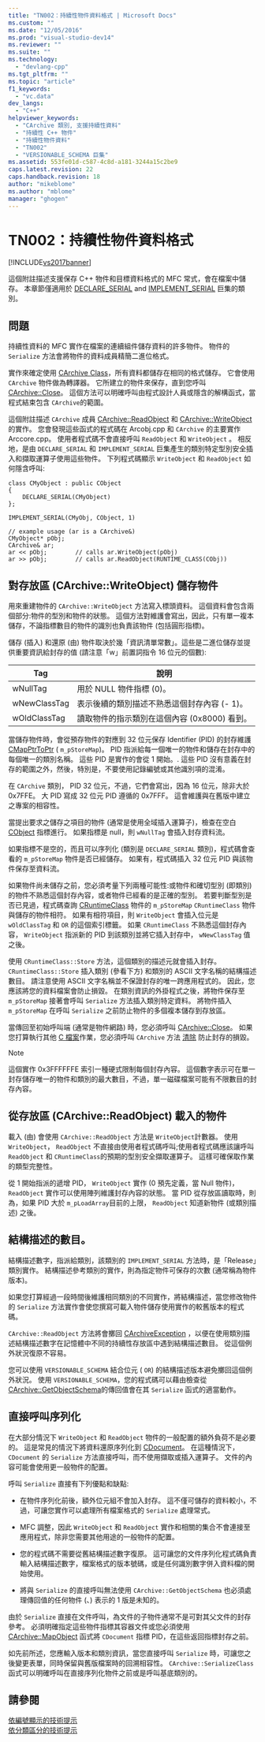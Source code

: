 ```yaml
---
title: "TN002：持續性物件資料格式 | Microsoft Docs"
ms.custom: ""
ms.date: "12/05/2016"
ms.prod: "visual-studio-dev14"
ms.reviewer: ""
ms.suite: ""
ms.technology: 
  - "devlang-cpp"
ms.tgt_pltfrm: ""
ms.topic: "article"
f1_keywords: 
  - "vc.data"
dev_langs: 
  - "C++"
helpviewer_keywords: 
  - "CArchive 類別, 支援持續性資料"
  - "持續性 C++ 物件"
  - "持續性物件資料"
  - "TN002"
  - "VERSIONABLE_SCHEMA 巨集"
ms.assetid: 553fe01d-c587-4c8d-a181-3244a15c2be9
caps.latest.revision: 22
caps.handback.revision: 18
author: "mikeblome"
ms.author: "mblome"
manager: "ghogen"
---
```

# TN002：持續性物件資料格式
[!INCLUDE[vs2017banner](../assembler/inline/includes/vs2017banner.md)]

這個附註描述支援保存 C\+\+ 物件和目標資料格式的 MFC 常式，會在檔案中儲存。  本章節僅適用於 [DECLARE\_SERIAL](../Topic/DECLARE_SERIAL.md) and [IMPLEMENT\_SERIAL](../Topic/IMPLEMENT_SERIAL.md) 巨集的類別。  
  
## 問題  
 持續性資料的 MFC 實作在檔案的連續組件儲存資料的許多物件。  物件的 `Serialize` 方法會將物件的資料成員精簡二進位格式。  
  
 實作來確定使用 [CArchive Class](../mfc/reference/carchive-class.md)，所有資料都儲存在相同的格式儲存。  它會使用 `CArchive` 物件做為轉譯器。  它所建立的物件來保存，直到您呼叫 [CArchive::Close](../Topic/CArchive::Close.md)。  這個方法可以明確呼叫由程式設計人員或隱含的解構函式，當程式結束包含 `CArchive`的範圍。  
  
 這個附註描述 `CArchive` 成員 [CArchive::ReadObject](../Topic/CArchive::ReadObject.md) 和 [CArchive::WriteObject](../Topic/CArchive::WriteObject.md)的實作。  您會發現這些函式的程式碼在 Arcobj.cpp 和 `CArchive` 的主要實作 Arccore.cpp。  使用者程式碼不會直接呼叫 `ReadObject` 和 `WriteObject` 。  相反地，是由 `DECLARE_SERIAL` 和 `IMPLEMENT_SERIAL` 巨集產生的類別特定型別安全插入和擷取運算子使用這些物件。  下列程式碼顯示 `WriteObject` 和 `ReadObject` 如何隱含呼叫:  
  
```  
class CMyObject : public CObject  
{  
    DECLARE_SERIAL(CMyObject)  
};  
  
IMPLEMENT_SERIAL(CMyObj, CObject, 1)  
  
// example usage (ar is a CArchive&)  
CMyObject* pObj;  
CArchive& ar;  
ar << pObj;        // calls ar.WriteObject(pObj)  
ar >> pObj;        // calls ar.ReadObject(RUNTIME_CLASS(CObj))  
```  
  
## 對存放區 \(CArchive::WriteObject\) 儲存物件  
 用來重建物件的 `CArchive::WriteObject` 方法寫入標頭資料。  這個資料會包含兩個部分:物件的型別和物件的狀態。  這個方法對維護會寫出，因此，只有單一複本儲存，不論指標數目的物件的識別也負責該物件 \(包括圓形指標\)。  
  
 儲存 \(插入\) 和還原 \(由\) 物件取決於幾「資訊清單常數」。這些是二進位儲存並提供重要資訊給封存的值 \(請注意「w」前置詞指令 16 位元的個數\):  
  
|Tag|說明|  
|---------|--------|  
|wNullTag|用於 NULL 物件指標 \(0\)。|  
|wNewClassTag|表示後續的類別描述不熟悉這個封存內容 \(\- 1\)。|  
|wOldClassTag|讀取物件的指示類別在這個內容 \(0x8000\) 看到。|  
  
 當儲存物件時，會從預存物件的對應到 32 位元保存 Identifier \(PID\) 的封存維護 [CMapPtrToPtr](../mfc/reference/cmapptrtoptr-class.md) \( `m_pStoreMap`\)。  PID 指派給每一個唯一的物件和儲存在封存中的每個唯一的類別名稱。  這些 PID 是實作的會從 1 開始。.  這些 PID 沒有意義在封存的範圍之外，然後，特別是，不要使用記錄編號或其他識別項的混淆。  
  
 在 `CArchive` 類別， PID 32 位元，不過，它們會寫出，因為 16 位元，除非大於 0x7FFE。  大 PID 寫成 32 位元 PID 遵循的 0x7FFF。  這會維護與在舊版中建立之專案的相容性。  
  
 當提出要求之儲存之項目的物件 \(通常是使用全域插入運算子\)，檢查在空白 [CObject](../mfc/reference/cobject-class.md) 指標進行。  如果指標是 null，則 `wNullTag` 會插入封存資料流。  
  
 如果指標不是空的，而且可以序列化 \(類別是 `DECLARE_SERIAL` 類別\)，程式碼會查看的 `m_pStoreMap` 物件是否已經儲存。  如果有，程式碼插入 32 位元 PID 與該物件保存至資料流。  
  
 如果物件尚未儲存之前，您必須考量下列兩種可能性:或物件和確切型別 \(即類別\) 的物件不熟悉這個封存內容，或者物件已經看的是正確的型別。  若要判斷型別是否已見過，程式碼查詢 [CRuntimeClass](../mfc/reference/cruntimeclass-structure.md) 物件的 `m_pStoreMap` `CRuntimeClass` 物件與儲存的物件相符。  如果有相符項目，則 `WriteObject` 會插入位元是 `wOldClassTag` 和 `OR` 的這個索引標籤。  如果 `CRuntimeClass` 不熟悉這個封存內容， `WriteObject` 指派新的 PID 到該類別並將它插入封存中， `wNewClassTag` 值之後。  
  
 使用 `CRuntimeClass::Store` 方法，這個類別的描述元就會插入封存。  `CRuntimeClass::Store` 插入類別 \(參看下方\) 和類別的 ASCII 文字名稱的結構描述數目。  請注意使用 ASCII 文字名稱並不保證封存的唯一跨應用程式的。  因此，您應該將您的資料檔案會防止損毀。  在類別資訊的外掛程式之後，將物件保存至 `m_pStoreMap` 接著會呼叫 `Serialize` 方法插入類別特定資料。  將物件插入 `m_pStoreMap` 在呼叫 `Serialize` 之前防止物件的多個複本儲存到存放區。  
  
 當傳回至初始呼叫端 \(通常是物件網路\) 時，您必須呼叫 [CArchive::Close](../Topic/CArchive::Close.md)。  如果您打算執行其他 [C 檔案](../mfc/reference/cfile-class.md)作業，您必須呼叫 `CArchive` 方法 [清除](../Topic/CArchive::Flush.md) 防止封存的損毀。  
  
> [!NOTE]
>  這個實作 0x3FFFFFFE 索引一種硬式限制每個封存內容。  這個數字表示可在單一封存儲存唯一的物件和類別的最大數目，不過，單一磁碟檔案可能有不限數目的封存內容。  
  
## 從存放區 \(CArchive::ReadObject\) 載入的物件  
 載入 \(由\) 會使用 `CArchive::ReadObject` 方法是 `WriteObject`計數器。  使用 `WriteObject`， `ReadObject` 不直接由使用者程式碼呼叫;使用者程式碼應該讓呼叫 `ReadObject` 和 `CRuntimeClass`的預期的型別安全擷取運算子。  這樣可確保取作業的類型完整性。  
  
 從 1 開始指派的遞增 PID， `WriteObject` 實作 \(0 預先定義，當 Null 物件\)， `ReadObject` 實作可以使用陣列維護封存內容的狀態。  當 PID 從存放區讀取時，則為，如果 PID 大於 `m_pLoadArray`目前的上限， `ReadObject` 知道新物件 \(或類別描述\) 之後。  
  
## 結構描述的數目。  
 結構描述數字，指派給類別，該類別的 `IMPLEMENT_SERIAL` 方法時，是「Release」類別實作。  結構描述參考類別的實作，則為指定物件可保存的次數 \(通常稱為物件版本\)。  
  
 如果您打算經過一段時間後維護相同類別的不同實作，將結構描述，當您修改物件的 `Serialize` 方法實作會使您撰寫可載入物件儲存使用實作的較舊版本的程式碼。  
  
 `CArchive::ReadObject` 方法將會擲回 [CArchiveException](../mfc/reference/carchiveexception-class.md) ，以便在使用類別描述結構描述數字在記憶體中不同的持續性存放區中遇到結構描述數目。  從這個例外狀況復原不容易。  
  
 您可以使用 `VERSIONABLE_SCHEMA` 結合位元 \( `OR`\) 的結構描述版本避免擲回這個例外狀況。  使用 `VERSIONABLE_SCHEMA`，您的程式碼可以藉由檢查從 [CArchive::GetObjectSchema](../Topic/CArchive::GetObjectSchema.md)的傳回值會在其 `Serialize` 函式的適當動作。  
  
## 直接呼叫序列化  
 在大部分情況下 `WriteObject` 和 `ReadObject` 物件的一般配置的額外負荷不是必要的。  這是常見的情況下將資料還原序列化到 [CDocument](../mfc/reference/cdocument-class.md)。  在這種情況下， `CDocument` 的 `Serialize` 方法直接呼叫，而不使用擷取或插入運算子。  文件的內容可能會使用更一般物件的配置。  
  
 呼叫 `Serialize` 直接有下列優點和缺點:  
  
-   在物件序列化前後，額外位元組不會加入封存。  這不僅可儲存的資料較小，不過，可讓您實作可以處理所有檔案格式的 `Serialize` 處理常式。  
  
-   MFC 調整，因此 `WriteObject` 和 `ReadObject` 實作和相關的集合不會連接至應用程式，除非您需要其他用途的一般物件的配置。  
  
-   您的程式碼不需要從舊結構描述數字復原。  這可讓您的文件序列化程式碼負責輸入結構描述數字，檔案格式的版本號碼，或是任何識別數字併入資料檔的開始使用。  
  
-   將與 `Serialize` 的直接呼叫無法使用 `CArchive::GetObjectSchema` 也必須處理傳回值的任何物件 \(、\) 表示的 1 版是未知的。  
  
 由於 `Serialize` 直接在文件呼叫，為文件的子物件通常不是可對其父文件的封存參考。  必須明確指定這些物件指標其容器文件或您必須使用 [CArchive::MapObject](../Topic/CArchive::MapObject.md) 函式將 `CDocument` 指標 PID，在這些返回指標封存之前。  
  
 如先前所述，您應輸入版本和類別資訊，當您直接呼叫 `Serialize` 時，可讓您之後變更表單，同時保留與舊版檔案時的回溯相容性。  `CArchive::SerializeClass` 函式可以明確呼叫在直接序列化物件之前或是呼叫基底類別的。  
  
## 請參閱  
 [依編號顯示的技術提示](../mfc/technical-notes-by-number.md)   
 [依分類區分的技術提示](../mfc/technical-notes-by-category.md)